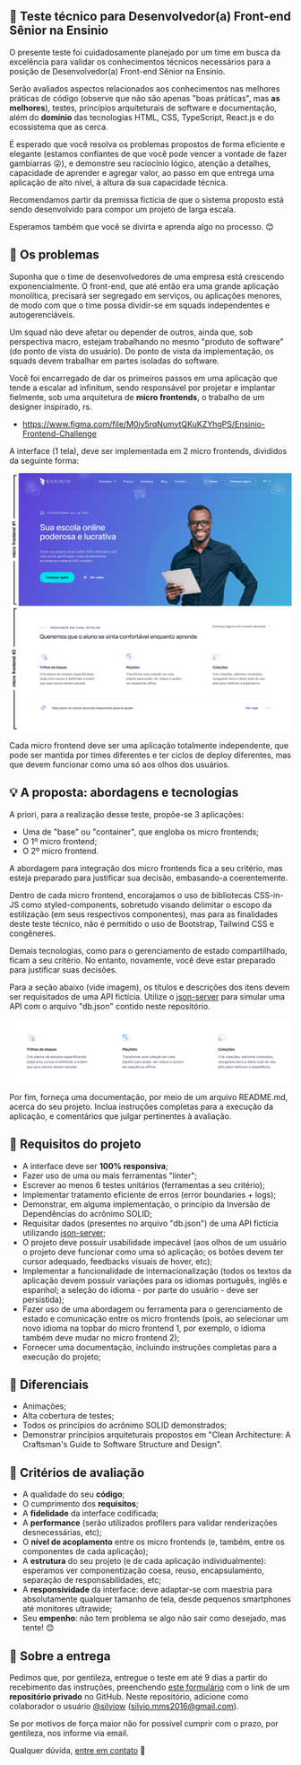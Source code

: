## :rocket: Teste técnico para Desenvolvedor(a) Front-end Sênior na Ensinio

O presente teste foi cuidadosamente planejado por um time em busca da excelência para validar os conhecimentos técnicos necessários para a posição de Desenvolvedor(a) Front-end Sênior na Ensinio.

Serão avaliados aspectos relacionados aos conhecimentos nas melhores práticas de código (observe que não são apenas "boas práticas", mas **as melhores**), testes, princípios arquiteturais de software e documentação, além do **domínio** das tecnologias HTML, CSS, TypeScript, React.js e do ecossistema que as cerca.

É esperado que você resolva os problemas propostos de forma eficiente e elegante (estamos confiantes de que você pode vencer a vontade de fazer gambiarras :stuck_out_tongue_winking_eye:), e demonstre seu raciocínio lógico, atenção a detalhes, capacidade de aprender e agregar valor, ao passo em que entrega uma aplicação de alto nível, à altura da sua capacidade técnica.

Recomendamos partir da premissa fictícia de que o sistema proposto está sendo desenvolvido para compor um projeto de larga escala.

Esperamos também que você se divirta e aprenda algo no processo. :blush:

## :eyes: Os problemas

Suponha que o time de desenvolvedores de uma empresa está crescendo exponencialmente. O front-end, que até então era uma grande aplicação monolítica, precisará ser segregado em serviços, ou aplicações menores, de modo com que o time possa dividir-se em squads independentes e autogerenciáveis.

Um squad não deve afetar ou depender de outros, ainda que, sob perspectiva macro, estejam trabalhando no mesmo "produto de software" (do ponto de vista do usuário). Do ponto de vista da implementação, os squads devem trabalhar em partes isoladas do software.

Você foi encarregado de dar os primeiros passos em uma aplicação que tende a escalar ad infinitum, sendo responsável por projetar e implantar fielmente, sob uma arquitetura de **micro frontends**, o trabalho de um designer inspirado, rs.

- https://www.figma.com/file/M0jy5rqNumytQKuKZYhgPS/Ensinio-Frontend-Challenge

A interface (1 tela), deve ser implementada em 2 micro frontends, divididos da seguinte forma:

![Micro frontends demo](microfrontends-demo.png)

Cada micro frontend deve ser uma aplicação totalmente independente, que pode ser mantida por times diferentes e ter ciclos de deploy diferentes, mas que devem funcionar como uma só aos olhos dos usuários.

## :bulb: A proposta: abordagens e tecnologias

A priori, para a realização desse teste, propõe-se 3 aplicações:
- Uma de "base" ou "container", que engloba os micro frontends;
- O 1º micro frontend;
- O 2º micro frontend.

A abordagem para integração dos micro frontends fica a seu critério, mas esteja preparado para justificar sua decisão, embasando-a coerentemente.

Dentro de cada micro frontend, encorajamos o uso de bibliotecas CSS-in-JS como styled-components, sobretudo visando delimitar o escopo da estilização (em seus respectivos componentes), mas para as finalidades deste teste técnico, não é permitido o uso de Bootstrap, Tailwind CSS e congêneres.

Demais tecnologias, como para o gerenciamento de estado compartilhado, ficam a seu critério. No entanto, novamente, você deve estar preparado para justificar suas decisões.

Para a seção abaixo (vide imagem), os títulos e descrições dos itens devem ser requisitados de uma API fictícia. Utilize o [json-server](https://github.com/typicode/json-server) para simular uma API com o arquivo "db.json" contido neste repositório.

![Section demo](dynamic-section.png)

Por fim, forneça uma documentação, por meio de um arquivo README.md, acerca do seu projeto. Inclua instruções completas para a execução da aplicação, e comentários que julgar pertinentes à avaliação.

## :dart: Requisitos do projeto

- A interface deve ser **100% responsiva**;
- Fazer uso de uma ou mais ferramentas "linter";
- Escrever ao menos 6 testes unitários (ferramentas a seu critério);
- Implementar tratamento eficiente de erros (error boundaries + logs);
- Demonstrar, em alguma implementação, o princípio da Inversão de Dependências do acrônimo SOLID;
- Requisitar dados (presentes no arquivo "db.json") de uma API fictícia utilizando [json-server](https://github.com/typicode/json-server);
- O projeto deve possuir usabilidade impecável (aos olhos de um usuário o projeto deve funcionar como uma só aplicação; os botões devem ter cursor adequado, feedbacks visuais de hover, etc);
- Implementar a funcionalidade de internacionalização (todos os textos da aplicação devem possuir variações para os idiomas português, inglês e espanhol; a seleção do idioma - por parte do usuário - deve ser persistida);
- Fazer uso de uma abordagem ou ferramenta para o gerenciamento de estado e comunicação entre os micro frontends (pois, ao selecionar um novo idioma na topbar do micro frontend 1, por exemplo, o idioma também deve mudar no micro frontend 2);
- Fornecer uma documentação, incluindo instruções completas para a execução do projeto;

## :clap: Diferenciais

- Animações;
- Alta cobertura de testes;
- Todos os princípios do acrônimo SOLID demonstrados;
- Demonstrar princípios arquiteturais propostos em "Clean Architecture: A Craftsman's Guide to Software Structure and Design".

## :page_facing_up: Critérios de avaliação

- A qualidade do seu **código**;
- O cumprimento dos **requisitos**;
- A **fidelidade** da interface codificada;
- A **performance** (serão utilizados profilers para validar renderizações desnecessárias, etc);
- O **nível de acoplamento** entre os micro frontends (e, também, entre os componentes de cada aplicação);
- A **estrutura** do seu projeto (e de cada aplicação individualmente): esperamos ver componentização coesa, reuso, encapsulamento, separação de responsabilidades, etc;
- A **responsividade** da interface: deve adaptar-se com maestria para absolutamente qualquer tamanho de tela, desde pequenos smartphones até monitores ultrawide;
- Seu **empenho**: não tem problema se algo não sair como desejado, mas tente! :blush:

## :email: Sobre a entrega

Pedimos que, por gentileza, entregue o teste em até 9 dias a partir do recebimento das instruções, preenchendo [este formulário](https://ensinio.atlassian.net/servicedesk/customer/portal/9/group/12/create/55) com o link de um **repositório privado** no GitHub. Neste repositório, adicione como colaborador o usuário [@silviow](https://github.com/silviow) (silvio.mms2016@gmail.com).

Se por motivos de força maior não for possível cumprir com o prazo, por gentileza, nos informe via email. 

Qualquer dúvida, [entre em contato](https://www.linkedin.com/in/silviow/) :muscle:
